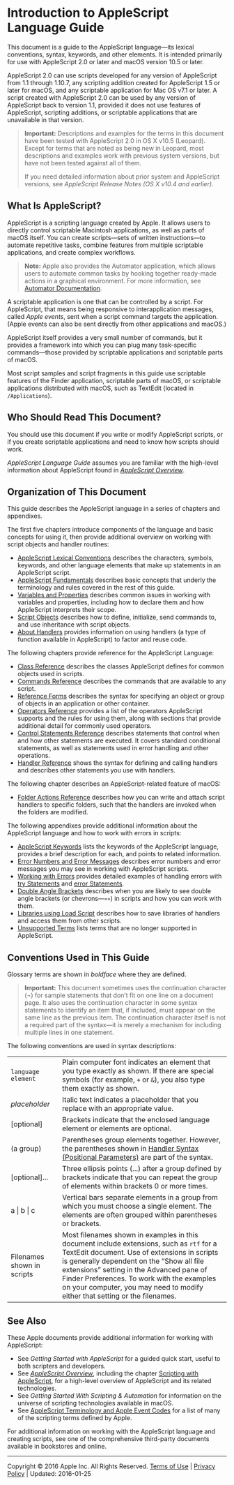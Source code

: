 <a id="//apple_ref/doc/uid/TP40000983"></a><a id="//apple_ref/doc/uid/TP40000983-CH208-SW1"></a>

# Introduction to AppleScript Language Guide

This document is a guide to the AppleScript language—its lexical conventions, syntax, keywords, and other elements. It is intended primarily for use with AppleScript 2.0 or later and macOS version 10.5 or later.

AppleScript 2.0 can use scripts developed for any version of AppleScript from 1.1 through 1.10.7, any scripting addition created for AppleScript 1.5 or later for macOS, and any scriptable application for Mac OS v7.1 or later. A script created with AppleScript 2.0 can be used by any version of AppleScript back to version 1.1, provided it does not use features of AppleScript, scripting additions, or scriptable applications that are unavailable in that version.

> <a id="//apple_ref/doc/uid/TP40000983-CH208-DontLinkElementID_14"></a>
>
> **Important:** Descriptions and examples for the terms in this document have been tested with AppleScript 2.0 in OS X v10.5 (Leopard). Except for terms that are noted as being new in Leopard, most descriptions and examples work with previous system versions, but have not been tested against all of them.
>
> If you need detailed information about prior system and AppleScript versions, see *AppleScript Release Notes (OS X v10.4 and earlier)*.

<a id="//apple_ref/doc/uid/TP40000983-CH208-SW2"></a>

## What Is AppleScript?

<a id="//apple_ref/doc/uid/TP40000983-CH208-DontLinkElementID_519"></a>AppleScript is a scripting language created by Apple. It allows users to directly control scriptable Macintosh applications, as well as parts of macOS itself. You can create scripts—sets of written instructions—to automate repetitive tasks, combine features from multiple scriptable applications, and create complex workflows.

> <a id="//apple_ref/doc/uid/TP40000983-CH208-SW3"></a>
>
> **Note:** Apple also provides the Automator application, which allows users to automate common tasks by hooking together ready-made actions in a graphical environment. For more information, see [Automator Documentation](../../../../../navigation/redirect.html#//apple_ref/doc/uid/TP30000943-TP40005948-TP40001673).

A scriptable application is one that can be controlled by a script. For AppleScript, that means being responsive to interapplication messages, called <a id="//apple_ref/doc/uid/TP40000983-CH208-DontLinkElementID_520"></a>*Apple events*, sent when a script command targets the application. (Apple events can also be sent directly from other applications and macOS.)

AppleScript itself provides a very small number of commands, but it provides a framework into which you can plug many task-specific commands—those provided by scriptable applications and scriptable parts of macOS.

Most script samples and script fragments in this guide use scriptable features of the Finder application, scriptable parts of macOS, or scriptable applications distributed with macOS, such as TextEdit (located in `/Applications`).

<a id="//apple_ref/doc/uid/TP40000983-CH208-SW4"></a>

## Who Should Read This Document?

You should use this document if you write or modify AppleScript scripts, or if you create scriptable applications and need to know how scripts should work.

*AppleScript Language Guide* assumes you are familiar with the high-level information about AppleScript found in *[AppleScript Overview](../../AppleScriptX/AppleScriptX.html#//apple_ref/doc/uid/10000156i)*.

<a id="//apple_ref/doc/uid/TP40000983-CH208-DontLinkElementID_1"></a>

## Organization of This Document

This guide describes the AppleScript language in a series of chapters and appendixes.

The first five chapters introduce components of the language and basic concepts for using it, then provide additional overview on working with script objects and handler routines:

* [AppleScript Lexical Conventions](../conceptual/ASLR_lexical_conventions.html#//apple_ref/doc/uid/TP40000983-CH214-SW1) describes the characters, symbols, keywords, and other language elements that make up statements in an AppleScript script.
* [AppleScript Fundamentals](../conceptual/ASLR_fundamentals.html#//apple_ref/doc/uid/TP40000983-CH218-SW2) describes basic concepts that underly the terminology and rules covered in the rest of this guide.
* [Variables and Properties](../conceptual/ASLR_variables.html#//apple_ref/doc/uid/TP40000983-CH223-SW10) describes common issues in working with variables and properties, including how to declare them and how AppleScript interprets their scope.
* [Script Objects](../conceptual/ASLR_script_objects.html#//apple_ref/doc/uid/TP40000983-CH207-BAJJCIAA) describes how to define, initialize, send commands to, and use inheritance with script objects.
* [About Handlers](../conceptual/ASLR_about_handlers.html#//apple_ref/doc/uid/TP40000983-CH206-CJBIDBJH) provides information on using handlers (a type of function available in AppleScript) to factor and reuse code.

The following chapters provide reference for the AppleScript Language:

* [Class Reference](../reference/ASLR_classes.html#//apple_ref/doc/uid/TP40000983-CH1g-246384) describes the classes AppleScript defines for common objects used in scripts.
* [Commands Reference](../reference/ASLR_cmds.html#//apple_ref/doc/uid/TP40000983-CH216-SW59) describes the commands that are available to any script.
* [Reference Forms](../reference/ASLR_reference_forms.html#//apple_ref/doc/uid/TP40000983-CH4g-120522) describes the syntax for specifying an object or group of objects in an application or other container.
* [Operators Reference](../reference/ASLR_operators.html#//apple_ref/doc/uid/TP40000983-CH5g-124070) provides a list of the operators AppleScript supports and the rules for using them, along with sections that provide additional detail for commonly used operators.
* [Control Statements Reference](../reference/ASLR_control_statements.html#//apple_ref/doc/uid/TP40000983-CH6g-157332) describes statements that control when and how other statements are executed. It covers standard conditional statements, as well as statements used in error handling and other operations.
* [Handler Reference](../reference/ASLR_handlers.html#//apple_ref/doc/uid/TP40000983-CH7g-163762) shows the syntax for defining and calling handlers and describes other statements you use with handlers.

The following chapter describes an AppleScript-related feature of macOS:

* [Folder Actions Reference](../reference/ASLR_folder_actions.html#//apple_ref/doc/uid/TP40000983-CH219-SW2) describes how you can write and attach script handlers to specific folders, such that the handlers are invoked when the folders are modified.

The following appendixes provide additional information about the AppleScript language and how to work with errors in scripts:

* [AppleScript Keywords](../reference/ASLR_keywords.html#//apple_ref/doc/uid/TP40000983-CH222-SW2) lists the keywords of the AppleScript language, provides a brief description for each, and points to related information.
* [Error Numbers and Error Messages](../reference/ASLR_error_codes.html#//apple_ref/doc/uid/TP40000983-CH220-SW5) describes error numbers and error messages you may see in working with AppleScript scripts.
* [Working with Errors](../reference/ASLR_error_xmpls.html#//apple_ref/doc/uid/TP40000983-CH221-SW1) provides detailed examples of handling errors with [try Statements](../reference/ASLR_control_statements.html#//apple_ref/doc/uid/TP40000983-CH6g-128973) and [error Statements](../reference/ASLR_control_statements.html#//apple_ref/doc/uid/TP40000983-CH6g-129657).
* [Double Angle Brackets](../conceptual/ASLR_raw_data.html#//apple_ref/doc/uid/TP40000983-CH225-SW1) describes when you are likely to see double angle brackets (or chevrons—`«»`) in scripts and how you can work with them.
* [Libraries using Load Script](../reference/ASLR_load_script.html#//apple_ref/doc/uid/TP40000983-CH227-SW1) describes how to save libraries of handlers and access them from other scripts.
* [Unsupported Terms](../reference/ASLR_unsupported_terms.html#//apple_ref/doc/uid/TP40000983-CH224-SW1) lists terms that are no longer supported in AppleScript.

<a id="//apple_ref/doc/uid/TP40000983-CH208-38112"></a>

## Conventions Used in This Guide

<a id="//apple_ref/doc/uid/TP40000983-CH208-DontLinkElementID_521"></a>Glossary terms are shown in *boldface* where they are defined.

> <a id="//apple_ref/doc/uid/TP40000983-CH208-DontLinkElementID_15"></a>
>
> **Important:** This document sometimes uses the continuation character (¬) for sample statements that don’t fit on one line on a document page. It also uses the continuation character in some syntax statements to identify an item that, if included, must appear on the same line as the previous item. The continuation character itself is not a required part of the syntax—it is merely a mechanism for including multiple lines in one statement.

The following conventions are used in syntax descriptions:

|  |  |
| --- | --- |
| `language element` | Plain computer font indicates an element that you type exactly as shown. If there are special symbols (for example, `+` or `&`), you also type them exactly as shown.<a id="//apple_ref/doc/uid/TP40000983-CH208-DontLinkElementID_522"></a> |
| *placeholder* | Italic text indicates a placeholder that you replace with an appropriate value.<a id="//apple_ref/doc/uid/TP40000983-CH208-DontLinkElementID_523"></a> |
| [optional] | Brackets indicate that the enclosed language element or elements are optional.<a id="//apple_ref/doc/uid/TP40000983-CH208-DontLinkElementID_524"></a> |
| (a group) | Parentheses group elements together.  However, the parentheses shown in [Handler Syntax (Positional Parameters)](../reference/ASLR_handlers.html#//apple_ref/doc/uid/TP40000983-CH7g-166812) are part of the syntax. |
| [optional]... | Three ellipsis points (...) after a group defined by brackets indicate that you can repeat the group of elements within brackets 0 or more times.<a id="//apple_ref/doc/uid/TP40000983-CH208-DontLinkElementID_525"></a> |
| a \| b \| c | Vertical bars separate elements in a group from which you must choose a single element. The elements are often grouped within parentheses or brackets.<a id="//apple_ref/doc/uid/TP40000983-CH208-DontLinkElementID_526"></a><a id="//apple_ref/doc/uid/TP40000983-CH208-DontLinkElementID_527"></a> |
| Filenames shown in scripts | Most filenames shown in examples in this document include extensions, such as `rtf` for a TextEdit document. Use of extensions in scripts is generally dependent on the “Show all file extensions” setting in the Advanced pane of Finder Preferences.  To work with the examples on your computer, you may need to modify either that setting or the filenames. |

<a id="//apple_ref/doc/uid/TP40000983-CH208-DontLinkElementID_2"></a>

## See Also

These Apple documents provide additional information for working with AppleScript:

* See *Getting Started with AppleScript* for a guided quick start, useful to both scripters and developers.
* See *[AppleScript Overview](../../AppleScriptX/AppleScriptX.html#//apple_ref/doc/uid/10000156i)*, including the chapter [Scripting with AppleScript](../../AppleScriptX/Concepts/work_with_as.html#//apple_ref/doc/uid/TP40001568), for a high-level overview of AppleScript and its related technologies.
* See *Getting Started With Scripting & Automation* for information on the universe of scripting technologies available in macOS.
* See [AppleScript Terminology and Apple Event Codes](http://developer.apple.com/releasenotes/AppleScript/ASTerminology_AppleEventCodes/TermsAndCodes.html) for a list of many of the scripting terms defined by Apple.

For additional information on working with the AppleScript language and creating scripts, see one of the comprehensive third-party documents available in bookstores and online.

  

---

Copyright © 2016 Apple Inc. All Rights Reserved. [Terms of Use](http://www.apple.com/legal/internet-services/terms/site.html) | [Privacy Policy](http://www.apple.com/privacy/) | Updated: 2016-01-25
